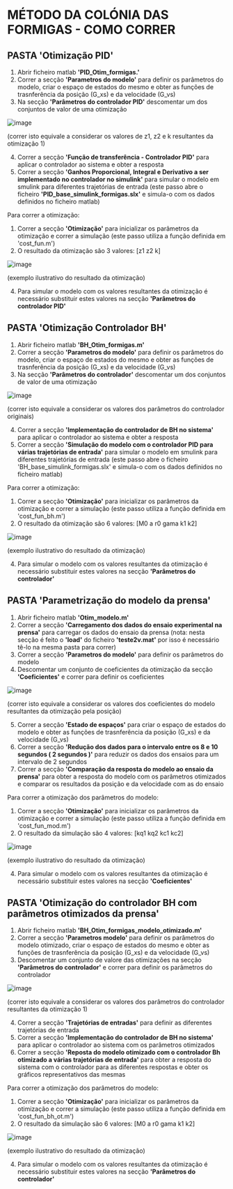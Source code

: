 # MÉTODO DA COLÓNIA DAS FORMIGAS - COMO CORRER
## PASTA 'Otimização PID'
1. Abrir ficheiro matlab **'PID_Otim_formigas.'**
2. Correr a secção **'Parametros do modelo'** para definir os parâmetros do modelo, criar o espaço de estados do mesmo e obter as funções de trasnferência da posição (G_xs) e da velocidade (G_vs)
3. Na secção **'Parâmetros do controlador PID'** descomentar um dos conjuntos de valor de uma otimização 

![image](https://github.com/Carolf27/PSA---P4---Sistema-hidr-ulico-22-23-/assets/129117353/a8efb6f7-3657-46d4-8acd-87b2dcde8d2b)

(correr isto equivale a considerar os valores de z1, z2 e k resultantes da otimização 1)

4. Correr a secção **'Função de transferência - Controlador PID'** para aplicar o controlador ao sistema e obter a resposta
5. Correr a secção **'Ganhos Proporcional, Integral e Derivativo a ser implementado no controlador no simulink'** para simular o modelo em smulink para diferentes trajetórias de entrada
(este passo abre o ficheiro **'PID_base_simulink_formigas.slx'** e simula-o com os dados definidos no ficheiro matlab)

Para correr a otimização:
1. Correr a secção **'Otimização'** para inicializar os parâmetros da otimização e correr a simulação
(este passo utiliza a função definida em 'cost_fun.m')
2. O resultado da otimização são 3 valores: [z1 z2 k]

![image](https://github.com/Carolf27/PSA---P4---Sistema-hidr-ulico-22-23-/assets/129117353/fa3062d3-9af5-43e2-95f0-60f71ef20a5a)

(exemplo ilustrativo do resultado da otimização)

4. Para simular o modelo com os valores resultantes da otimização é necessário substituir estes valores na secção **'Parâmetros do controlador PID'**

## PASTA 'Otimização Controlador BH'
1. Abrir ficheiro matlab **'BH_Otim_formigas.m'**
2. Correr a secção **'Parametros do modelo'** para definir os parâmetros do modelo, criar o espaço de estados do mesmo e obter as funções de trasnferência da posição (G_xs) e da velocidade (G_vs)
3. Na secção **'Parâmetros do controlador'** descomentar um dos conjuntos de valor de uma otimização 


![image](https://github.com/Carolf27/PSA---P4---Sistema-hidr-ulico-22-23-/assets/129117353/09126c91-82b8-478a-8528-3ed2c1bc34bc)

(correr isto equivale a considerar os valores dos parâmetros do controlador originais)

4. Correr a secção **'Implementação do controlador de BH no sistema'** para aplicar o controlador ao sistema e obter a resposta
5. Correr a secção **'Simulação do modelo com o controlador PID para várias trajetórias de entrada'** para simular o modelo em smulink para diferentes trajetórias de entrada
(este passo abre o ficheiro 'BH_base_simulink_formigas.slx' e simula-o com os dados definidos no ficheiro matlab)

Para correr a otimização:
1. Correr a secção **'Otimização'** para inicializar os parâmetros da otimização e correr a simulação
(este passo utiliza a função definida em 'cost_fun_bh.m')
2. O resultado da otimização são 6 valores: [M0 a r0 gama k1 k2]

![image](https://github.com/Carolf27/PSA---P4---Sistema-hidr-ulico-22-23-/assets/129117353/2fb77241-95a0-4ce7-adfb-38e4e212612c)

(exemplo ilustrativo do resultado da otimização)

4. Para simular o modelo com os valores resultantes da otimização é necessário substituir estes valores na secção **'Parâmetros do controlador'**


## PASTA 'Parametrização do modelo da prensa'
1. Abrir ficheiro matlab **'Otim_modelo.m'**
2. Correr a secção **'Carregamento dos dados do ensaio experimental na prensa'** para carregar os dados do ensaio da prensa 
(nota: nesta secção é feito o **'load'** do ficheiro **'teste2v.mat'** por isso é necessário tê-lo na mesma pasta para correr)
3. Correr a secção **'Parametros do modelo'** para definir os parâmetros do modelo
4. Descomentar um conjunto de coeficientes da otimização da secção **'Coeficientes'** e correr para definir os coeficientes

![image](https://github.com/Carolf27/PSA---P4---Sistema-hidr-ulico-22-23-/assets/129117353/2c3620c6-cac9-4fd2-a1fd-99f374c74199)

(correr isto equivale a considerar os valores dos coeficientes do modelo resultantes da otimização pela posição)

5. Correr a secção **'Estado de espaços'** para criar o espaço de estados do modelo e obter as funções de trasnferência da posição (G_xs) e da velocidade (G_vs)
6. Correr a secção **'Redução dos dados para o intervalo entre os 8 e 10 segundos ( 2 segundos )'** para reduzir os dados dos ensaios para um intervalo de 2 segundos
7. Correr a secção **'Comparação da resposta do modelo ao ensaio da prensa'** para obter a resposta do modelo com os parâmetros otimizados e comparar os resultados da posição e da velocidade com as do ensaio

Para correr a otimização dos parâmetros do modelo:
1. Correr a secção **'Otimização'** para inicializar os parâmetros da otimização e correr a simulação
(este passo utiliza a função definida em 'cost_fun_mod.m')
2. O resultado da simulação são 4 valores: [kq1 kq2 kc1 kc2]

![image](https://github.com/Carolf27/PSA---P4---Sistema-hidr-ulico-22-23-/assets/129117353/5991590d-f25a-44e6-8ebe-159e7aac927e)

(exemplo ilustrativo do resultado da otimização)

4. Para simular o modelo com os valores resultantes da otimização é necessário substituir estes valores na secção **'Coeficientes'**

## PASTA 'Otimização do controlador BH com parâmetros otimizados da prensa'
1. Abrir ficheiro matlab **'BH_Otim_formigas_modelo_otimizado.m'**
2. Correr a secção **'Parametros modelo'** para definir os parâmetros do modelo otimizado, criar o espaço de estados do mesmo e obter as funções de trasnferência da posição (G_xs) e da velocidade (G_vs)
3. Descomentar um conjunto de valore das otimizações na secção **'Parâmetros do controlador'** e correr para definir os parâmetros do controlador

![image](https://github.com/Carolf27/PSA---P4---Sistema-hidr-ulico-22-23-/assets/129117353/36ff6a6a-925c-4162-bd24-dee55455ae1d)

(correr isto equivale a considerar os valores dos parâmetros do controlador resultantes da otimização 1)

4. Correr a secção **'Trajetórias de entradas'** para definir as diferentes trajetórias de entrada
5. Correr a secção **'Implementação do controlador de BH no sistema'** para aplicar o controlador ao sistema com os parâmetros otimizados
6. Correr a secção **'Reposta do modelo otimizado com o controlador Bh otimizado a várias trajetórias de entrada'** para obter a resposta do sistema com o controlador para as diferentes respostas e obter os gráficos representativos das mesmas 

Para correr a otimização dos parâmetros do modelo:
1. Correr a secção **'Otimização'** para inicializar os parâmetros da otimização e correr a simulação
(este passo utiliza a função definida em 'cost_fun_bh_ot.m')
2. O resultado da simulação são 6 valores: [M0 a r0 gama k1 k2]

![image](https://github.com/Carolf27/PSA---P4---Sistema-hidr-ulico-22-23-/assets/129117353/2fb77241-95a0-4ce7-adfb-38e4e212612c)

(exemplo ilustrativo do resultado da otimização)

4. Para simular o modelo com os valores resultantes da otimização é necessário substituir estes valores na secção **'Parâmetros do controlador'**






